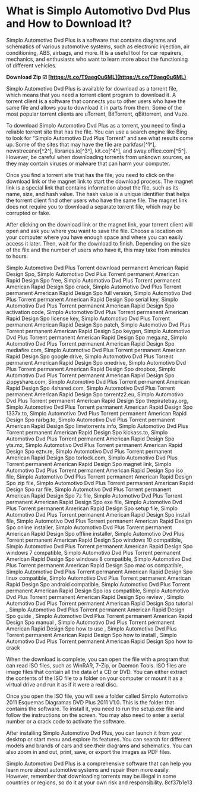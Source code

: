 # What is Simplo Automotivo Dvd Plus and How to Download It?
 
Simplo Automotivo Dvd Plus is a software that contains diagrams and schematics of various automotive systems, such as electronic injection, air conditioning, ABS, airbags, and more. It is a useful tool for car repairers, mechanics, and enthusiasts who want to learn more about the functioning of different vehicles.
 
**Download Zip ☑ [https://t.co/T9aeg0u6ML](https://t.co/T9aeg0u6ML)**


 
Simplo Automotivo Dvd Plus is available for download as a torrent file, which means that you need a torrent client program to download it. A torrent client is a software that connects you to other users who have the same file and allows you to download it in parts from them. Some of the most popular torrent clients are uTorrent, BitTorrent, qBittorrent, and Vuze.
 
To download Simplo Automotivo Dvd Plus as a torrent, you need to find a reliable torrent site that has the file. You can use a search engine like Bing to look for "Simplo Automotivo Dvd Plus Torrent" and see what results come up. Some of the sites that may have the file are parkfasr[^1^], newstrecaner[^2^], libraries.io[^3^], kit.co[^4^], and sway.office.com[^5^]. However, be careful when downloading torrents from unknown sources, as they may contain viruses or malware that can harm your computer.
 
Once you find a torrent site that has the file, you need to click on the download link or the magnet link to start the download process. The magnet link is a special link that contains information about the file, such as its name, size, and hash value. The hash value is a unique identifier that helps the torrent client find other users who have the same file. The magnet link does not require you to download a separate torrent file, which may be corrupted or fake.
 
After clicking on the download link or the magnet link, your torrent client will open and ask you where you want to save the file. Choose a location on your computer where you have enough space and where you can easily access it later. Then, wait for the download to finish. Depending on the size of the file and the number of users who have it, this may take from minutes to hours.
 
Simplo Automotivo Dvd Plus Torrent download permanent American Rapid Design Spo,  Simplo Automotivo Dvd Plus Torrent permanent American Rapid Design Spo free,  Simplo Automotivo Dvd Plus Torrent permanent American Rapid Design Spo crack,  Simplo Automotivo Dvd Plus Torrent permanent American Rapid Design Spo full version,  Simplo Automotivo Dvd Plus Torrent permanent American Rapid Design Spo serial key,  Simplo Automotivo Dvd Plus Torrent permanent American Rapid Design Spo activation code,  Simplo Automotivo Dvd Plus Torrent permanent American Rapid Design Spo license key,  Simplo Automotivo Dvd Plus Torrent permanent American Rapid Design Spo patch,  Simplo Automotivo Dvd Plus Torrent permanent American Rapid Design Spo keygen,  Simplo Automotivo Dvd Plus Torrent permanent American Rapid Design Spo mega.nz,  Simplo Automotivo Dvd Plus Torrent permanent American Rapid Design Spo mediafire.com,  Simplo Automotivo Dvd Plus Torrent permanent American Rapid Design Spo google drive,  Simplo Automotivo Dvd Plus Torrent permanent American Rapid Design Spo onedrive,  Simplo Automotivo Dvd Plus Torrent permanent American Rapid Design Spo dropbox,  Simplo Automotivo Dvd Plus Torrent permanent American Rapid Design Spo zippyshare.com,  Simplo Automotivo Dvd Plus Torrent permanent American Rapid Design Spo 4shared.com,  Simplo Automotivo Dvd Plus Torrent permanent American Rapid Design Spo torrentz2.eu,  Simplo Automotivo Dvd Plus Torrent permanent American Rapid Design Spo thepiratebay.org,  Simplo Automotivo Dvd Plus Torrent permanent American Rapid Design Spo 1337x.to,  Simplo Automotivo Dvd Plus Torrent permanent American Rapid Design Spo rarbg.to,  Simplo Automotivo Dvd Plus Torrent permanent American Rapid Design Spo limetorrents.info,  Simplo Automotivo Dvd Plus Torrent permanent American Rapid Design Spo kickass.to,  Simplo Automotivo Dvd Plus Torrent permanent American Rapid Design Spo yts.mx,  Simplo Automotivo Dvd Plus Torrent permanent American Rapid Design Spo eztv.re,  Simplo Automotivo Dvd Plus Torrent permanent American Rapid Design Spo torlock.com,  Simplo Automotivo Dvd Plus Torrent permanent American Rapid Design Spo magnet link,  Simplo Automotivo Dvd Plus Torrent permanent American Rapid Design Spo iso file,  Simplo Automotivo Dvd Plus Torrent permanent American Rapid Design Spo zip file,  Simplo Automotivo Dvd Plus Torrent permanent American Rapid Design Spo rar file,  Simplo Automotivo Dvd Plus Torrent permanent American Rapid Design Spo 7z file,  Simplo Automotivo Dvd Plus Torrent permanent American Rapid Design Spo exe file,  Simplo Automotivo Dvd Plus Torrent permanent American Rapid Design Spo setup file,  Simplo Automotivo Dvd Plus Torrent permanent American Rapid Design Spo install file,  Simplo Automotivo Dvd Plus Torrent permanent American Rapid Design Spo online installer,  Simplo Automotivo Dvd Plus Torrent permanent American Rapid Design Spo offline installer,  Simplo Automotivo Dvd Plus Torrent permanent American Rapid Design Spo windows 10 compatible,  Simplo Automotivo Dvd Plus Torrent permanent American Rapid Design Spo windows 7 compatible,  Simplo Automotivo Dvd Plus Torrent permanent American Rapid Design Spo windows 8 compatible,  Simplo Automotivo Dvd Plus Torrent permanent American Rapid Design Spo mac os compatible,  Simplo Automotivo Dvd Plus Torrent permanent American Rapid Design Spo linux compatible,  Simplo Automotivo Dvd Plus Torrent permanent American Rapid Design Spo android compatible,  Simplo Automotivo Dvd Plus Torrent permanent American Rapid Design Spo ios compatible,  Simplo Automotivo Dvd Plus Torrent permanent American Rapid Design Spo review ,  Simplo Automotivo Dvd Plus Torrent permanent American Rapid Design Spo tutorial ,  Simplo Automotivo Dvd Plus Torrent permanent American Rapid Design Spo guide ,  Simplo Automotivo Dvd Plus Torrent permanent American Rapid Design Spo manual ,  Simplo Automotivo Dvd Plus Torrent permanent American Rapid Design Spo how to use ,  Simplo Automotivo Dvd Plus Torrent permanent American Rapid Design Spo how to install ,  Simplo Automotivo Dvd Plus Torrent permanent American Rapid Design Spo how to crack
 
When the download is complete, you can open the file with a program that can read ISO files, such as WinRAR, 7-Zip, or Daemon Tools. ISO files are image files that contain all the data of a CD or DVD. You can either extract the contents of the ISO file to a folder on your computer or mount it as a virtual drive and run it as if it were a real disc.
 
Once you open the ISO file, you will see a folder called Simplo Automotivo 2011 Esquemas Diagramas DVD Plus 2011 V1.0. This is the folder that contains the software. To install it, you need to run the setup.exe file and follow the instructions on the screen. You may also need to enter a serial number or a crack code to activate the software.
 
After installing Simplo Automotivo Dvd Plus, you can launch it from your desktop or start menu and explore its features. You can search for different models and brands of cars and see their diagrams and schematics. You can also zoom in and out, print, save, or export the images as PDF files.
 
Simplo Automotivo Dvd Plus is a comprehensive software that can help you learn more about automotive systems and repair them more easily. However, remember that downloading torrents may be illegal in some countries or regions, so do it at your own risk and responsibility.
 8cf37b1e13
 
